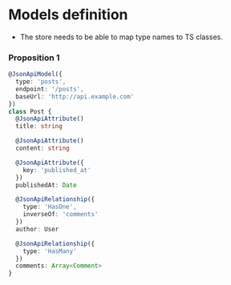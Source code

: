 # Models definition
+ The store needs to be able to map type names to TS classes.

### Proposition 1

```typescript
@JsonApiModel({
  type: 'posts',
  endpoint: '/posts',
  baseUrl: 'http://api.example.com'
})
class Post {
  @JsonApiAttribute()
  title: string

  @JsonApiAttribute()
  content: string

  @JsonApiAttribute({
    key: 'published_at'
  })
  publishedAt: Date

  @JsonApiRelationship({
    type: 'HasOne',
    inverseOf: 'comments'
  })
  author: User

  @JsonApiRelationship({
    type: 'HasMany'
  })
  comments: Array<Comment>
}
```